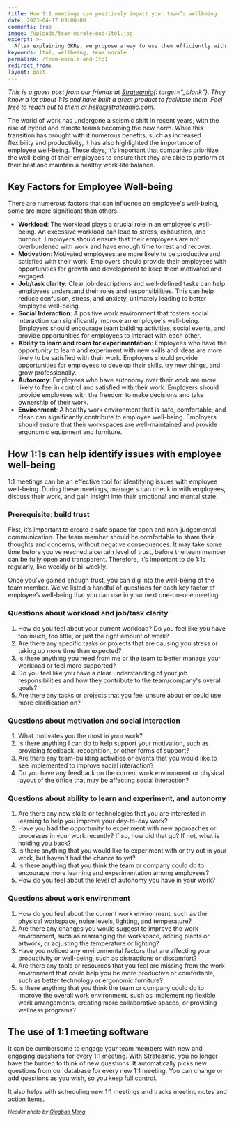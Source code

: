 ```yaml
---
title: How 1:1 meetings can positively impact your team’s wellbeing
date: 2023-04-17 09:00:00
comments: true
image: /uploads/team-morale-and-1to1.jpg
excerpt: >-
  After explaining OKRs, we propose a way to use them efficiently with your teammates to make the team work environment better.
keywords: 1to1, wellbeing, team morale
permalink: /team-morale-and-1to1
redirect_from:
layout: post
---
```


*This is a guest post from our friends at [Strateamic](https://strateamic.com){: target="_blank"}. They know a lot about 1:1s and have built a great product to facilitate them. Feel free to reach out to them at [hello@strateamic.com](mailto:hello@strateamic.com).*

The world of work has undergone a seismic shift in recent years, with the rise of hybrid and remote teams becoming the new norm. While this transition has brought with it numerous benefits, such as increased flexibility and productivity, it has also highlighted the importance of employee well-being. These days, it’s important that companies prioritize the well-being of their employees to ensure that they are able to perform at their best and maintain a healthy work-life balance.

## Key Factors for Employee Well-being

There are numerous factors that can influence an employee's well-being, some are more significant than others.

- **Workload**: The workload plays a crucial role in an employee's well-being. An excessive workload can lead to stress, exhaustion, and burnout. Employers should ensure that their employees are not overburdened with work and have enough time to rest and recover.
- **Motivation**: Motivated employees are more likely to be productive and satisfied with their work. Employers should provide their employees with opportunities for growth and development to keep them motivated and engaged.
- **Job/task clarity**: Clear job descriptions and well-defined tasks can help employees understand their roles and responsibilities. This can help reduce confusion, stress, and anxiety, ultimately leading to better employee well-being.
- **Social Interaction**: A positive work environment that fosters social interaction can significantly improve an employee's well-being. Employers should encourage team building activities, social events, and provide opportunities for employees to interact with each other.
- **Ability to learn and room for experimentation**: Employees who have the opportunity to learn and experiment with new skills and ideas are more likely to be satisfied with their work. Employers should provide opportunities for employees to develop their skills, try new things, and grow professionally.
- **Autonomy**: Employees who have autonomy over their work are more likely to feel in control and satisfied with their work. Employers should provide employees with the freedom to make decisions and take ownership of their work.
- **Environment**: A healthy work environment that is safe, comfortable, and clean can significantly contribute to employee well-being. Employers should ensure that their workspaces are well-maintained and provide ergonomic equipment and furniture.

## How 1:1s can help identify issues with employee well-being

1:1 meetings can be an effective tool for identifying issues with employee well-being. During these meetings, managers can check in with employees, discuss their work, and gain insight into their emotional and mental state.

### Prerequisite: build trust

First, it’s important to create a safe space for open and non-judgemental communication. The team member should be comfortable to share their thoughts and concerns, without negative consequences. It may take some time before you’ve reached a certain level of trust, before the team member can be fully open and transparent. Therefore, it’s important to do 1:1s regularly, like weekly or bi-weekly.

Once you’ve gained enough trust, you can dig into the well-being of the team member. We’ve listed a handful of questions for each key factor of employee’s well-being that you can use in your next one-on-one meeting.

### Questions about workload and job/task clarity

1. How do you feel about your current workload? Do you feel like you have too much, too little, or just the right amount of work?
2. Are there any specific tasks or projects that are causing you stress or taking up more time than expected?
3. Is there anything you need from me or the team to better manage your workload or feel more supported?
4. Do you feel like you have a clear understanding of your job responsibilities and how they contribute to the team/company's overall goals?
5. Are there any tasks or projects that you feel unsure about or could use more clarification on?

### Questions about motivation and social interaction

1. What motivates you the most in your work?
2. Is there anything I can do to help support your motivation, such as providing feedback, recognition, or other forms of support?
3. Are there any team-building activities or events that you would like to see implemented to improve social interaction?
4. Do you have any feedback on the current work environment or physical layout of the office that may be affecting social interaction?

### Questions about ability to learn and experiment, and autonomy

1. Are there any new skills or technologies that you are interested in learning to help you improve your day-to-day work?
2. Have you had the opportunity to experiment with new approaches or processes in your work recently? If so, how did that go? If not, what is holding you back?
3. Is there anything that you would like to experiment with or try out in your work, but haven't had the chance to yet?
4. Is there anything that you think the team or company could do to encourage more learning and experimentation among employees?
5. How do you feel about the level of autonomy you have in your work?

### Questions about work environment

1. How do you feel about the current work environment, such as the physical workspace, noise levels, lighting, and temperature?
2. Are there any changes you would suggest to improve the work environment, such as rearranging the workspace, adding plants or artwork, or adjusting the temperature or lighting?
3. Have you noticed any environmental factors that are affecting your productivity or well-being, such as distractions or discomfort?
4. Are there any tools or resources that you feel are missing from the work environment that could help you be more productive or comfortable, such as better technology or ergonomic furniture?
5. Is there anything that you think the team or company could do to improve the overall work environment, such as implementing flexible work arrangements, creating more collaborative spaces, or providing wellness programs?

## The use of 1:1 meeting software

It can be cumbersome to engage your team members with new and engaging questions for every 1:1 meeting. With [Strateamic](https://strateamic.com), you no longer have the burden to think of new questions. It automatically picks new questions from our database for every new 1:1 meeting. You can change or add questions as you wish, so you keep full control. 

It also helps with scheduling new 1:1 meetings and tracks meeting notes and action items.

<small><em>Header photo by <a target="_blank" rel="noopener" href="https://unsplash.com/fr/@ideasboom/">Qingbao Meng</a></em></small>
